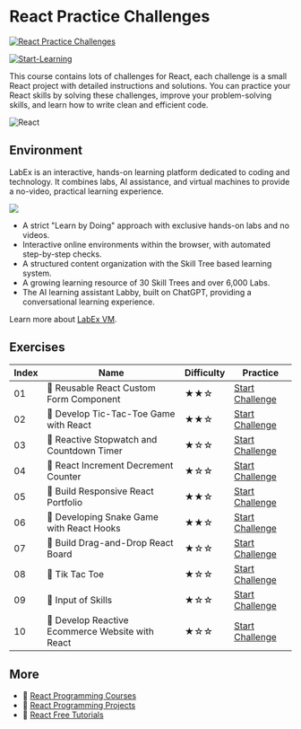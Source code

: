 # React Practice Challenges

[![React Practice Challenges](https://cover-creator.labex.io/react-practice-challenges.png)](https://labex.io/courses/react-practice-challenges)

[![Start-Learning](https://img.shields.io/badge/Start-Learning-whitesmoke?style=for-the-badge)](https://labex.io/courses/react-practice-challenges)

This course contains lots of challenges for React, each challenge is a small React project with detailed instructions and solutions. You can practice your React skills by solving these challenges, improve your problem-solving skills, and learn how to write clean and efficient code.

![React](https://img.shields.io/badge/React-whitesmoke?style=for-the-badge&logo=react)


## Environment

LabEx is an interactive, hands-on learning platform dedicated to coding and technology. It combines labs, AI assistance, and virtual machines to provide a no-video, practical learning experience.

![](https://tutorial-screenshot.getvm.io/images/vm-1725247253.png)

- A strict "Learn by Doing" approach with exclusive hands-on labs and no videos.
- Interactive online environments within the browser, with automated step-by-step checks.
- A structured content organization with the Skill Tree based learning system.
- A growing learning resource of 30 Skill Trees and over 6,000 Labs.
- The AI learning assistant Labby, built on ChatGPT, providing a conversational learning experience.

Learn more about [LabEx VM](https://support.labex.io/using-labex/virtual-machine).

## Exercises

|   Index | Name                                             | Difficulty   | Practice                                                                                                                      |
|---------|--------------------------------------------------|--------------|-------------------------------------------------------------------------------------------------------------------------------|
|      01 | 🎯 Reusable React Custom Form Component          | ★★☆          | <a target='_blank' href='https://labex.io/labs/react-reusable-react-custom-form-component-67586'>Start Challenge</a>          |
|      02 | 🎯 Develop Tic-Tac-Toe Game with React           | ★★☆          | <a target='_blank' href='https://labex.io/labs/react-develop-tic-tac-toe-game-with-react-67587'>Start Challenge</a>           |
|      03 | 🎯 Reactive Stopwatch and Countdown Timer        | ★☆☆          | <a target='_blank' href='https://labex.io/labs/react-reactive-stopwatch-and-countdown-timer-67593'>Start Challenge</a>        |
|      04 | 🎯 React Increment Decrement Counter             | ★☆☆          | <a target='_blank' href='https://labex.io/labs/react-react-increment-decrement-counter-67585'>Start Challenge</a>             |
|      05 | 🎯 Build Responsive React Portfolio              | ★★☆          | <a target='_blank' href='https://labex.io/labs/react-build-responsive-react-portfolio-67591'>Start Challenge</a>              |
|      06 | 🎯 Developing Snake Game with React Hooks        | ★★☆          | <a target='_blank' href='https://labex.io/labs/react-developing-snake-game-with-react-hooks-67592'>Start Challenge</a>        |
|      07 | 🎯 Build Drag-and-Drop React Board               | ★☆☆          | <a target='_blank' href='https://labex.io/labs/react-build-drag-and-drop-react-board-67588'>Start Challenge</a>               |
|      08 | 🎯 Tik Tac Toe                                   | ★☆☆          | <a target='_blank' href='https://labex.io/labs/react-tik-tac-toe-67594'>Start Challenge</a>                                   |
|      09 | 🎯 Input of Skills                               | ★☆☆          | <a target='_blank' href='https://labex.io/labs/react-input-of-skills-67590'>Start Challenge</a>                               |
|      10 | 🎯 Develop Reactive Ecommerce Website with React | ★☆☆          | <a target='_blank' href='https://labex.io/labs/react-develop-reactive-ecommerce-website-with-react-67589'>Start Challenge</a> |

## More

- 🔗 [React Programming Courses](https://github.com/labex-labs/awesome-programming-courses)
- 🔗 [React Programming Projects](https://github.com/labex-labs/awesome-programming-projects)
- 🔗 [React Free Tutorials](https://github.com/labex-labs/react-free-tutorials)

